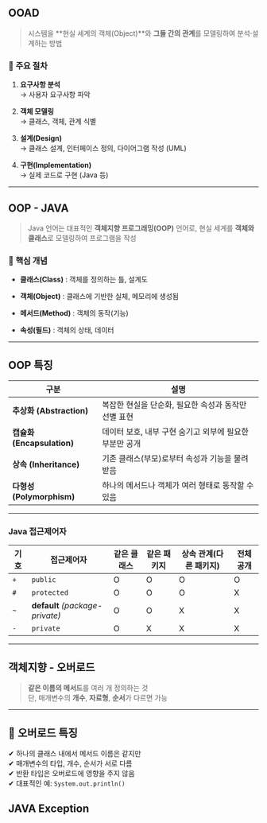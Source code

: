 ## OOAD

> 시스템을 **현실 세계의 객체(Object)**와 **그들 간의 관계**를 모델링하여 분석·설계하는 방법

### 🔹 **주요 절차**

1. **요구사항 분석**  
    → 사용자 요구사항 파악
    
2. **객체 모델링**  
    → 클래스, 객체, 관계 식별
    
3. **설계(Design)**  
    → 클래스 설계, 인터페이스 정의, 다이어그램 작성 (UML)
    
4. **구현(Implementation)**  
    → 실제 코드로 구현 (Java 등)
--- 

## OOP - JAVA

> Java 언어는 대표적인 **객체지향 프로그래밍(OOP)** 언어로, 현실 세계를 **객체와 클래스**로 모델링하여 프로그램을 작성

### 🔹 **핵심 개념**

- **클래스(Class)** : 객체를 정의하는 틀, 설계도
    
- **객체(Object)** : 클래스에 기반한 실체, 메모리에 생성됨
    
- **메서드(Method)** : 객체의 동작(기능)
    
- **속성(필드)** : 객체의 상태, 데이터
    

---
## OOP 특징
| 구분                      | 설명                               |
| ----------------------- | -------------------------------- |
| **추상화 (Abstraction)**   | 복잡한 현실을 단순화, 필요한 속성과 동작만 선별 표현   |
| **캡슐화 (Encapsulation)** | 데이터 보호, 내부 구현 숨기고 외부에 필요한 부분만 공개 |
| **상속 (Inheritance)**    | 기존 클래스(부모)로부터 속성과 기능을 물려받음       |
| **다형성 (Polymorphism)**  | 하나의 메서드나 객체가 여러 형태로 동작할 수 있음     |

---
### **Java 접근제어자**

|기호|접근제어자|같은 클래스|같은 패키지|상속 관계(다른 패키지)|전체 공개|
|---|---|---|---|---|---|
|`+`|`public`|O|O|O|O|
|`#`|`protected`|O|O|O|X|
|`~`|**default** _(package-private)_|O|O|X|X|
|`-`|`private`|O|X|X|X|

---

## 객체지향 - 오버로드

> **같은 이름의 메서드**를 여러 개 정의하는 것  
> 단, 매개변수의 **개수**, **자료형**, **순서**가 다르면 가능

---

## 🔹 **오버로드 특징**

✔ 하나의 클래스 내에서 메서드 이름은 같지만  
✔ 매개변수의 타입, 개수, 순서가 서로 다름  
✔ 반환 타입은 오버로드에 영향을 주지 않음  
✔ 대표적인 예: `System.out.println()`



## JAVA Exception



